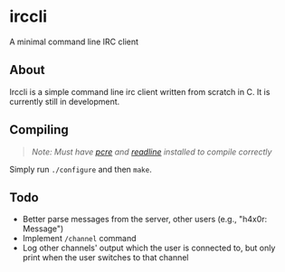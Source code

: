 # irccli
A minimal command line IRC client

## About

Irccli is a simple command line irc client written from scratch in C. It is currently still in development.

## Compiling
> _Note: Must have [pcre](http://www.pcre.org/) and [readline](https://cnswww.cns.cwru.edu/php/chet/readline/rltop.html) installed to compile correctly_

Simply run `./configure` and then `make`.

## Todo
- Better parse messages from the server, other users (e.g., "h4x0r: Message")
- Implement `/channel` command
- Log other channels' output which the user is connected to, but only print when the user switches to that channel
